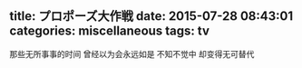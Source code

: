 title: プロポーズ大作戦
date: 2015-07-28 08:43:01
categories: miscellaneous
tags: tv
---

那些无所事事的时间
	曾经以为会永远如是
		不知不觉中
			却变得无可替代
